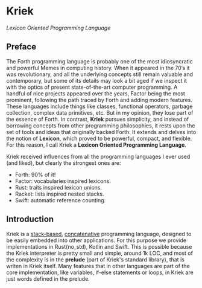# Kriek
_Lexicon Oriented Programming Language_

## Preface

The Forth programming language is probably one of the most idiosyncratic and powerful Memes in computing history. When it appeared in the 70’s it was revolutionary, and all the underlying concepts still remain valuable and contemporary, but some of its details may look a bit aged if we inspect it with the optics of present state-of-the-art computer programming. A handful of nice projects appeared over the years, Factor being the most prominent, following the path traced by Forth and adding modern features. These languages include things like classes, functional operators, garbage collection, complex data primitives, etc. But in my opinion, they lose part of the essence of Forth. In contrast, **Kriek** pursues simplicity, and instead of borrowing concepts from other programming philosophies, it rests upon the set of tools and ideas that originally backed Forth: It extends and delves into the notion of **Lexicon**, which proved to be powerful, compact, and flexible. For this reason, I call Kriek a **Lexicon Oriented Programming Language**.

Kriek received influences from all the programming languages I ever used (and liked), but clearly the strongest ones are:

- Forth: 90% of it!
- Factor: vocabularies inspired lexicons.
- Rust: traits inspired lexicon unions.
- Racket: lists inspired nested stacks.
- Swift: automatic reference counting.

## Introduction

Kriek is a [stack-based](https://en.wikipedia.org/wiki/Stack-oriented_programming), [concatenative](https://en.wikipedia.org/wiki/Concatenative_programming_language) programming language, designed to be easily embedded into other applications. For this purpose we provide implementations in Rust(no_std), Kotlin and Swift. This is possible because the Kriek interpreter is pretty small and simple, around 1k LOC, and most of the complexity is in the **prelude** (part of Kriek's standard library), that is writen in Kriek itself. Many features that in other languages are part of the core implementation, like variables, if-else statements or loops, in Kriek are just words defined in the prelude.